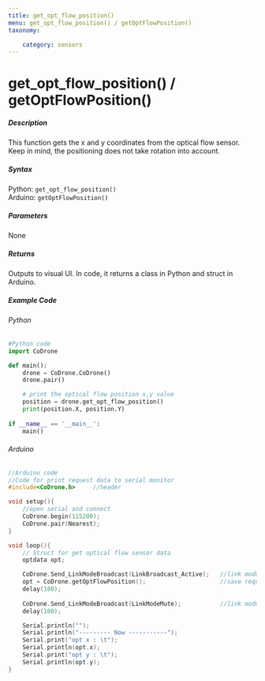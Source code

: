 ```yaml
---
title: get_opt_flow_position()
menu: get_opt_flow_position() / getOptFlowPosition()
taxonomy:

	category: sensors
---
```


# get_opt_flow_position() / getOptFlowPosition()

##### Description

This function gets the x and y coordinates from the optical flow sensor.<br/>Keep in mind, the positioning does not take rotation into account.

##### Syntax
Python: ```get_opt_flow_position()```<br />
Arduino: ```getOptFlowPosition()```

##### Parameters

None

##### Returns

Outputs to visual UI. In code, it returns a class in Python and struct in Arduino.

##### Example Code
###### Python
```python
#Python code
import CoDrone

def main():
	drone = CoDrone.CoDrone()
	drone.pair()

	# print the optical flow position x,y value
	position = drone.get_opt_flow_position()
	print(position.X, position.Y)
	
if __name__ == '__main__':
	main()

```
###### Arduino
```c
//Arduino code
//Code for print request data to serial monitor
#include<CoDrone.h>		//header

void setup(){
	//open serial and connect
	CoDrone.begin(115200);
	CoDrone.pair(Nearest);	
}

void loop(){
	// Struct for get optical flow sensor data
	optdata opt;

	CoDrone.Send_LinkModeBroadcast(LinkBroadcast_Active);	//link module mode change => Active
	opt = CoDrone.getOptFlowPosition();						//save request data
	delay(100);
	    
	CoDrone.Send_LinkModeBroadcast(LinkModeMute);       	//link module mode change => Mute
	delay(100);

	Serial.println("");
	Serial.println("--------- Now -----------");
	Serial.print("opt x : \t");
	Serial.println(opt.x);
	Serial.print("opt y : \t");
	Serial.println(opt.y);	
}

```